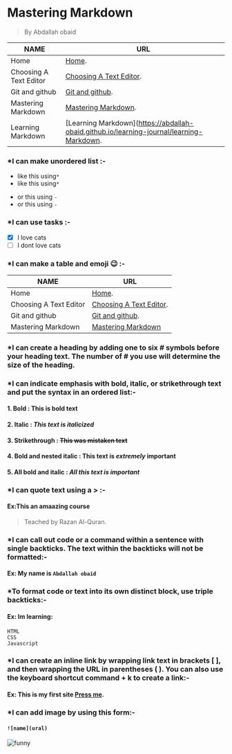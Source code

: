 # Mastering Markdown
> By Abdallah obaid

**NAME** | **URL**
------------ | -------------
Home | [Home](https://abdallah-obaid.github.io/learning-journal/).
Choosing A Text Editor | [Choosing A Text Editor](https://abdallah-obaid.github.io/learning-journal/choosing-A-Text-Editor).
Git and github | [Git and github](https://abdallah-obaid.github.io/learning-journal/git-and-github).
Mastering Markdown | [Mastering Markdown](https://abdallah-obaid.github.io/learning-journal/mastering-Markdown).
Learning Markdown | [Learning Markdown](https://abdallah-obaid.github.io/learning-journal/learning-Markdown.

### *I can make unordered list :-
* like this using`*`
* like this using`*`

- or this using `-`
- or this using `-`
### *I can use tasks :-

- [x] I love cats
- [ ] I dont love cats

### *I can make a table and emoji :wink: :-
**NAME** | **URL**
------------ | -------------
Home | [Home](https://abdallah-obaid.github.io/learning-journal/).
Choosing A Text Editor | [Choosing A Text Editor](https://abdallah-obaid.github.io/learning-journal/choosing-A-Text-Editor).
Git and github | [Git and github](https://abdallah-obaid.github.io/learning-journal/git-and-github).
Mastering Markdown | [Mastering Markdown](https://abdallah-obaid.github.io/learning-journal/mastering-Markdown)


### *I can create a heading by adding one to six # symbols before your heading text. The number of # you use will determine the size of the heading.
### *I can indicate emphasis with bold, italic, or strikethrough text and put the syntax in an ordered list:-
#### 1. Bold : **This is bold text**	
#### 2. Italic	: *This text is italicized*
#### 3. Strikethrough : ~~This was mistaken text~~	
#### 4. Bold and nested italic	: **This text is _extremely_ important**
#### 5. All bold and italic : ***All this text is important***	
### *I can quote text using a > :-
#### Ex:This an amaazing course
 > Teached by Razan Al-Quran.  
### *I can call out code or a command within a sentence with single backticks. The text within the backticks will not be formatted:-
#### Ex: My name is `Abdallah obaid`
### *To format code or text into its own distinct block, use triple backticks:-
#### Ex: Im learning:
```
HTML
CSS
Javascript
```
### *I can create an inline link by wrapping link text in brackets [ ], and then wrapping the URL in parentheses ( ). You can also use the keyboard shortcut command + k to create a link:-
#### Ex: This is my first site [Press me](https://midnightbluepungentservers.abdallahobaid.repl.co/).
### *I can add image by using this form:-
#### `![name](ural)`
![funny](https://upload.wikimedia.org/wikipedia/commons/4/4f/Pffffft_high_rez.gif)


